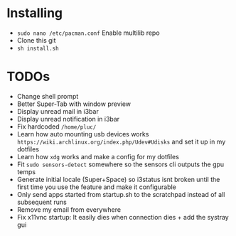 # Installing

- `sudo nano /etc/pacman.conf` Enable multilib repo
- Clone this git
- `sh install.sh`

# TODOs

- Change shell prompt
- Better Super-Tab with window preview
- Display unread mail in i3bar
- Display unread notification in i3bar
- Fix hardcoded `/home/pluc/`
- Learn how auto mounting usb devices works `https://wiki.archlinux.org/index.php/Udev#Udisks` and set it up in my dotfiles
- Learn how `xdg` works and make a config for my dotfiles
- Fit `sudo sensors-detect` somewhere so the sensors cli outputs the gpu temps
- Generate initial locale (Super+Space) so i3status isnt broken until the first time you use the feature and make it configurable
- Only send apps started from startup.sh to the scratchpad instead of all subsequent runs
- Remove my email from everywhere
- Fix x11vnc startup: It easily dies when connection dies + add the systray gui
